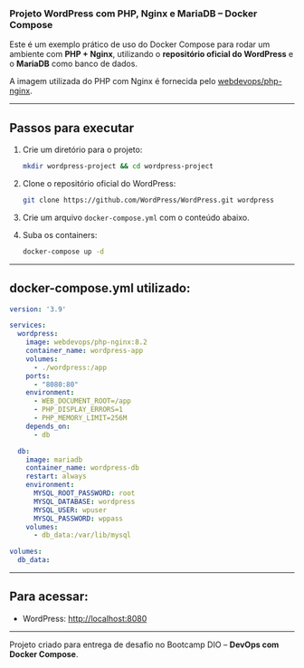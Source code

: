 ### Projeto WordPress com PHP, Nginx e MariaDB – Docker Compose

Este é um exemplo prático de uso do Docker Compose para rodar um ambiente com **PHP + Nginx**, utilizando o **repositório oficial do WordPress** e o **MariaDB** como banco de dados.

A imagem utilizada do PHP com Nginx é fornecida pelo [webdevops/php-nginx](https://hub.docker.com/r/webdevops/php-nginx).

---

## Passos para executar

1. Crie um diretório para o projeto:
   ```bash
   mkdir wordpress-project && cd wordpress-project
   ```

2. Clone o repositório oficial do WordPress:
   ```bash
   git clone https://github.com/WordPress/WordPress.git wordpress
   ```

3. Crie um arquivo `docker-compose.yml` com o conteúdo abaixo.

4. Suba os containers:
   ```bash
   docker-compose up -d
   ```

---

## docker-compose.yml utilizado:

```yaml
version: '3.9'

services:
  wordpress:
    image: webdevops/php-nginx:8.2
    container_name: wordpress-app
    volumes:
      - ./wordpress:/app
    ports:
      - "8080:80"
    environment:
      - WEB_DOCUMENT_ROOT=/app
      - PHP_DISPLAY_ERRORS=1
      - PHP_MEMORY_LIMIT=256M
    depends_on:
      - db

  db:
    image: mariadb
    container_name: wordpress-db
    restart: always
    environment:
      MYSQL_ROOT_PASSWORD: root
      MYSQL_DATABASE: wordpress
      MYSQL_USER: wpuser
      MYSQL_PASSWORD: wppass
    volumes:
      - db_data:/var/lib/mysql

volumes:
  db_data:
```

---

## Para acessar:

- WordPress: [http://localhost:8080](http://localhost:8080)

---

Projeto criado para entrega de desafio no Bootcamp DIO – **DevOps com Docker Compose**.
